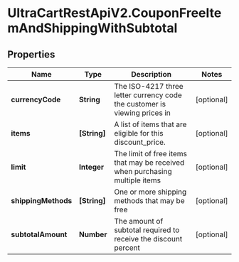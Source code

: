 # UltraCartRestApiV2.CouponFreeItemAndShippingWithSubtotal

## Properties
Name | Type | Description | Notes
------------ | ------------- | ------------- | -------------
**currencyCode** | **String** | The ISO-4217 three letter currency code the customer is viewing prices in | [optional] 
**items** | **[String]** | A list of items that are eligible for this discount_price. | [optional] 
**limit** | **Integer** | The limit of free items that may be received when purchasing multiple items | [optional] 
**shippingMethods** | **[String]** | One or more shipping methods that may be free | [optional] 
**subtotalAmount** | **Number** | The amount of subtotal required to receive the discount percent | [optional] 


